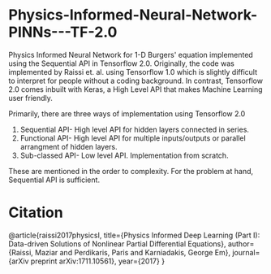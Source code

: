 # Physics-Informed-Neural-Network-PINNs---TF-2.0

Physics Informed Neural Network for 1-D Burgers' equation implemented using the Sequential API in Tensorflow 2.0. Originally, the code was implemented by Raissi et. al. using Tensorflow 1.0 which is slightly difficult to interpret for people without a coding background. In contrast, Tensorflow 2.0 comes inbuilt with Keras, a High Level API that makes Machine Learning user friendly. 

Primarily, there are three ways of implementation using Tensorflow 2.0

1. Sequential API- High level API for hidden layers connected in series.
2. Functional API- High level API for multiple inputs/outputs or parallel arrangment of hidden layers.
3. Sub-classed API- Low level API. Implementation from scratch. 

These are mentioned in the order to complexity. For the problem at hand, Sequential API is sufficient. 

# Citation
 @article{raissi2017physicsI,
      title={Physics Informed Deep Learning (Part I): Data-driven Solutions of Nonlinear Partial Differential Equations},
      author={Raissi, Maziar and Perdikaris, Paris and Karniadakis, George Em},
      journal={arXiv preprint arXiv:1711.10561},
      year={2017}
    }
